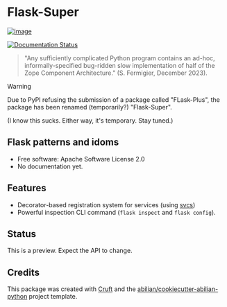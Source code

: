 # Flask-Super

[![image](https://img.shields.io/pypi/v/flask_super.svg)](https://pypi.python.org/pypi/flask_super)

[![Documentation Status](https://readthedocs.org/projects/flask-super/badge/?version=latest)](https://flask-super.readthedocs.io/en/latest/?version=latest)

> "Any sufficiently complicated Python program contains an ad-hoc, informally-specified
> bug-ridden slow implementation of half of the Zope Component Architecture." (S. Fermigier, December 2023).


> [!WARNING]
> Due to PyPI refusing the submission of a package called "FLask-Plus", the package
> has been renamed (temporarily?) "Flask-Super".
>
> (I know this sucks. Either way, it's temporary. Stay tuned.)


## Flask patterns and idoms

-   Free software: Apache Software License 2.0
-   No documentation yet.


## Features

- Decorator-based registration system for services (using [svcs](https://svcs.hynek.me/))
- Powerful inspection CLI command (`flask inspect` and `flask config`).


## Status

This is a preview. Expect the API to change.


## Credits

This package was created with [Cruft](https://cruft.github.io/cruft/)
and the
[abilian/cookiecutter-abilian-python](https://github.com/abilian/cookiecutter-abilian-python)
project template.
